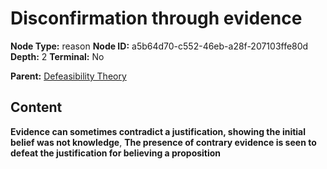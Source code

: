 # Disconfirmation through evidence

**Node Type:** reason
**Node ID:** a5b64d70-c552-46eb-a28f-207103ffe80d
**Depth:** 2
**Terminal:** No

**Parent:** [Defeasibility Theory](defeasibility-theory.md)

## Content

**Evidence can sometimes contradict a justification, showing the initial belief was not knowledge**, **The presence of contrary evidence is seen to defeat the justification for believing a proposition**

